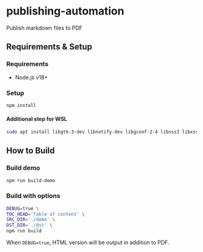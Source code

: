 publishing-automation
========================================

Publish markdown files to PDF


Requirements & Setup
----------------------------------------

### Requirements

- Node.js v18+ 


### Setup

```bash
npm install
```


#### Additional step for WSL

```bash
sudo apt install libgtk-3-dev libnotify-dev libgconf-2-4 libnss3 libxss1 libasound2
```


How to Build
----------------------------------------

### Build demo

```bash
npm run build-demo
```


### Build with options

```bash
DEBUG=true \
TOC_HEAD='Table of content' \
SRC_DIR='./demo' \
DST_DIR='./dst' \
npm run build
```

When `DEBUG=true`, HTML version will be output in addition to PDF.
